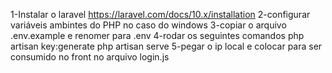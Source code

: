 1-Instalar o laravel https://laravel.com/docs/10.x/installation
2-configurar variáveis ambintes do PHP no caso do windows 
3-copiar o arquivo .env.example e renomer para .env
4-rodar os seguintes comandos 
  php artisan key:generate 
  php artisan serve 
5-pegar o ip local e colocar para ser consumido no front no arquivo login.js
